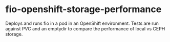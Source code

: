 # fio-openshift-storage-performance
Deploys and runs fio in a pod in an OpenShift environment. Tests are run against PVC and an emptydir to compare the performance of local vs CEPH storage.
